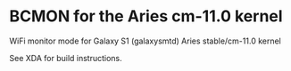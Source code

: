 BCMON for the Aries cm-11.0 kernel
===========

WiFi monitor mode for Galaxy S1 (galaxysmtd) Aries stable/cm-11.0 kernel

See XDA for build instructions.
